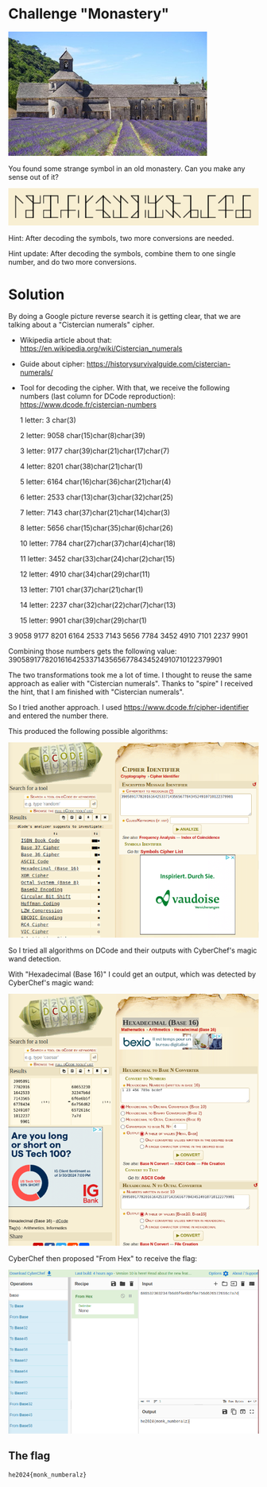 # Challenge "Monastery"
<img src="banner.png" width="400px" alt="Banner Image" />

You found some strange symbol in an old monastery. Can you make any sense out of it?

![monastery.png](monastery.png)

Hint: After decoding the symbols, two more conversions are needed.

Hint update: After decoding the symbols, combine them to one single number, and do two more conversions.


# Solution
By doing a Google picture reverse search it is getting clear, that we are talking about a "Cistercian numerals" cipher.

- Wikipedia article about that: https://en.wikipedia.org/wiki/Cistercian_numerals
- Guide about cipher: https://historysurvivalguide.com/cistercian-numerals/
- Tool for decoding the cipher. With that, we receive the following numbers (last column for DCode reproduction): https://www.dcode.fr/cistercian-numbers


    1 letter: 3         char(3)

    2 letter: 9058      char(15)char(8)char(39)

    3 letter: 9177      char(39)char(21)char(17)char(7)

    4 letter: 8201      char(38)char(21)char(1)

    5 letter: 6164      char(16)char(36)char(21)char(4)

    6 letter: 2533      char(13)char(3)char(32)char(25)

    7 letter: 7143      char(37)char(21)char(14)char(3)

    8 letter: 5656      char(15)char(35)char(6)char(26)

    10 letter: 7784     char(27)char(37)char(4)char(18)

    11 letter: 3452     char(33)char(24)char(2)char(15)

    12 letter: 4910     char(34)char(29)char(11)

    13 letter: 7101     char(37)char(21)char(1)

    14 letter: 2237     char(32)char(22)char(7)char(13)

    15 letter: 9901     char(39)char(29)char(1)


3 9058 9177 8201 6164 2533 7143 5656 7784 3452 4910 7101 2237 9901

Combining those numbers gets the following value:
39058917782016164253371435656778434524910710122379901

The two transformations took me a lot of time. I thought to reuse the same approach as ealier with "Cistercian numerals". Thanks to "spire" I received the hint, that I am finished with "Cistercian numerals".

So I tried another approach. I used https://www.dcode.fr/cipher-identifier and entered the number there.

This produced the following possible algorithms:

![Cipher identifier from DCode](cipher_identifier.png)

So I tried all algorithms on DCode and their outputs with CyberChef's magic wand detection.

With "Hexadecimal (Base 16)" I could get an output, which was detected by CyberChef's magic wand:

![Base16 Transformation](base_16.png)

CyberChef then proposed "From Hex" to receive the flag:

![CyberChef From HEX](cyber_chef_from_hex.png)

## The flag
    he2024{monk_numberalz}
